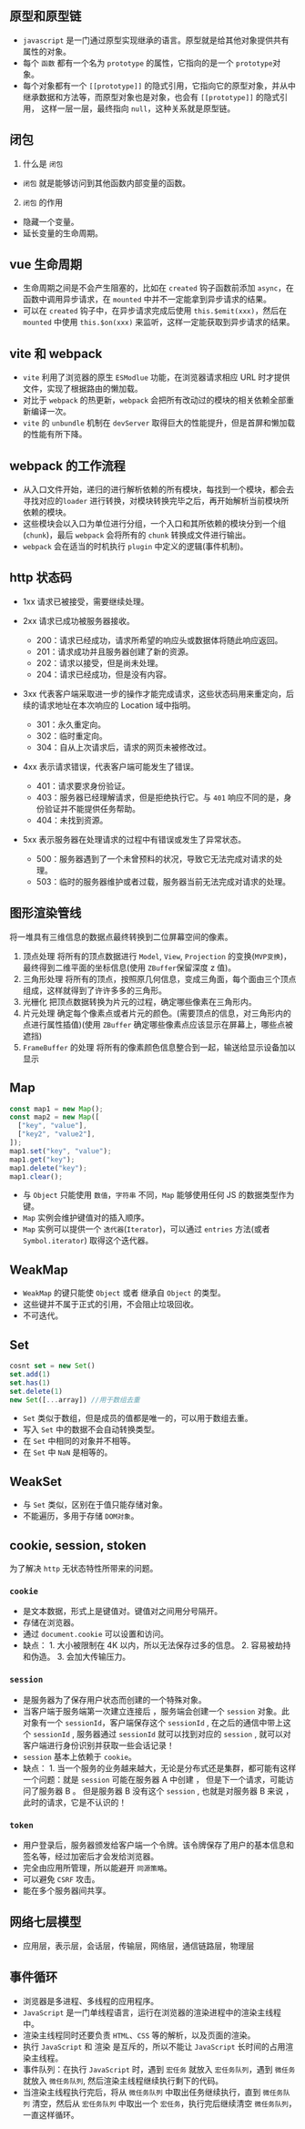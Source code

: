 ## 原型和原型链

- `javascript` 是一门通过原型实现继承的语言。原型就是给其他对象提供共有属性的对象。
- 每个 `函数` 都有一个名为 `prototype` 的属性，它指向的是一个 `prototype`对象。
- 每个对象都有一个 `[[prototype]]` 的隐式引用，它指向它的原型对象，并从中继承数据和方法等，而原型对象也是对象，也会有 `[[prototype]]` 的隐式引用，
  这样一层一层，最终指向 `null`，这种关系就是原型链。

## 闭包

1. 什么是 `闭包`

- `闭包` 就是能够访问到其他函数内部变量的函数。

2. `闭包` 的作用

- 隐藏一个变量。
- 延长变量的生命周期。

## vue 生命周期

- 生命周期之间是不会产生阻塞的，比如在 `created` 钩子函数前添加 `async`，在函数中调用异步请求，在 `mounted` 中并不一定能拿到异步请求的结果。
- 可以在 `created` 钩子中，在异步请求完成后使用 `this.$emit(xxx)`，然后在 `mounted` 中使用 `this.$on(xxx)` 来监听，这样一定能获取到异步请求的结果。

## vite 和 webpack

- `vite` 利用了浏览器的原生 `ESModlue` 功能，在浏览器请求相应 URL 时才提供文件，实现了根据路由的懒加载。
- 对比于 `webpack` 的热更新，`webpack` 会把所有改动过的模块的相关依赖全部重新编译一次。
- `vite` 的 `unbundle` 机制在 `devServer` 取得巨大的性能提升，但是首屏和懒加载的性能有所下降。

## webpack 的工作流程

- 从入口文件开始，递归的进行解析依赖的所有模块，每找到一个模块，都会去寻找对应的`loader` 进行转换，对模块转换完毕之后，再开始解析当前模块所依赖的模块。
- 这些模块会以入口为单位进行分组，一个入口和其所依赖的模块分到一个组(`chunk`)，最后 `webpack` 会将所有的 `chunk` 转换成文件进行输出。
- `webpack` 会在适当的时机执行 `plugin` 中定义的逻辑(事件机制)。

## http 状态码

- 1xx
  请求已被接受，需要继续处理。

- 2xx
  请求已成功被服务器接收。

  - 200：请求已经成功，请求所希望的响应头或数据体将随此响应返回。
  - 201：请求成功并且服务器创建了新的资源。
  - 202：请求以接受，但是尚未处理。
  - 204：请求已经成功，但是没有内容。

- 3xx
  代表客户端采取进一步的操作才能完成请求，这些状态码用来重定向，后续的请求地址在本次响应的 Location 域中指明。

  - 301：永久重定向。
  - 302：临时重定向。
  - 304：自从上次请求后，请求的网页未被修改过。

- 4xx
  表示请求错误，代表客户端可能发生了错误。

  - 401：请求要求身份验证。
  - 403：服务器已经理解请求，但是拒绝执行它。与 `401` 响应不同的是，身份验证并不能提供任务帮助。
  - 404：未找到资源。

- 5xx
  表示服务器在处理请求的过程中有错误或发生了异常状态。
  - 500：服务器遇到了一个未曾预料的状况，导致它无法完成对请求的处理。
  - 503：临时的服务器维护或者过载，服务器当前无法完成对请求的处理。

## 图形渲染管线

将一堆具有三维信息的数据点最终转换到二位屏幕空间的像素。

1. 顶点处理
   将所有的顶点数据进行 `Model`, `View`, `Projection` 的变换(`MVP变换`)，最终得到二维平面的坐标信息(使用 `ZBuffer`保留深度 z 值)。
2. 三角形处理
   将所有的顶点，按照原几何信息，变成三角面，每个面由三个顶点组成，这样就得到了许许多多的三角形。
3. 光栅化
   把顶点数据转换为片元的过程，确定哪些像素在三角形内。
4. 片元处理
   确定每个像素点或者片元的颜色。(需要顶点的信息，对三角形内的点进行属性插值)(使用 `ZBuffer` 确定哪些像素点应该显示在屏幕上，哪些点被遮挡)
5. `FrameBuffer` 的处理
   将所有的像素颜色信息整合到一起，输送给显示设备加以显示

## Map

```js
const map1 = new Map();
const map2 = new Map([
  ["key", "value"],
  ["key2", "value2"],
]);
map1.set("key", "value");
map1.get("key");
map1.delete("key");
map1.clear();
```

- 与 `Object` 只能使用 `数值`，`字符串` 不同，`Map` 能够使用任何 JS 的数据类型作为键。
- `Map` 实例会维护键值对的插入顺序。
- `Map` 实例可以提供一个 `迭代器`(`Iterator`)，可以通过 `entries` 方法(或者 `Symbol.iterator`) 取得这个迭代器。

## WeakMap

- `WeakMap` 的键只能使 `Object` 或者 继承自 `Object` 的类型。
- 这些键并不属于正式的引用，不会阻止垃圾回收。
- 不可迭代。

## Set

```js
cosnt set = new Set()
set.add(1)
set.has(1)
set.delete(1)
new Set([...array]) //用于数组去重
```

- `Set` 类似于数组，但是成员的值都是唯一的，可以用于数组去重。
- 写入 `Set` 中的数据不会自动转换类型。
- 在 `Set` 中相同的对象并不相等。
- 在 `Set` 中 `NaN` 是相等的。

## WeakSet

- 与 `Set` 类似，区别在于值只能存储对象。
- 不能遍历，多用于存储 `DOM对象`。

## cookie, session, stoken

为了解决 `http` 无状态特性所带来的问题。

### `cookie`

- 是文本数据，形式上是键值对。键值对之间用分号隔开。
- 存储在浏览器。
- 通过 `document.cookie` 可以设置和访问。
- 缺点： 1. 大小被限制在 4K 以内，所以无法保存过多的信息。 2. 容易被劫持和伪造。 3. 会加大传输压力。

### `session`

- 是服务器为了保存用户状态而创建的一个特殊对象。
- 当客户端于服务端第一次建立连接后 ，服务端会创建一个 `session` 对象。此对象有一个 `sessionId`，客户端保存这个 `sessionId` , 在之后的通信中带上这个 `sessionId` , 服务器通过 `sessionId` 就可以找到对应的 `session` , 就可以对客户端进行身份识别并获取一些会话记录！
- `session` 基本上依赖于 `cookie`。
- 缺点： 1. 当一个服务的业务越来越大，无论是分布式还是集群，都可能有这样一个问题：就是 `session` 可能在服务器 A 中创建 ， 但是下一个请求，可能访问了服务器 B 。 但是服务器 B 没有这个 `session` , 也就是对服务器 B 来说 ，此时的请求，它是不认识的！

### `token`

- 用户登录后，服务器颁发给客户端一个令牌。该令牌保存了用户的基本信息和签名等，经过加密后才会发给浏览器。
- 完全由应用所管理，所以能避开 `同源策略`。
- 可以避免 `CSRF` 攻击。
- 能在多个服务器间共享。

## 网络七层模型

- 应用层，表示层，会话层，传输层，网络层，通信链路层，物理层

## 事件循环

- 浏览器是多进程、多线程的应用程序。
- `JavaScript` 是一门单线程语言，运行在浏览器的渲染进程中的渲染主线程中。
- 渲染主线程同时还要负责 `HTML`、`CSS` 等的解析，以及页面的渲染。
- 执行 `JavaScript` 和 渲染 是互斥的，所以不能让 `JavaScript` 长时间的占用渲染主线程。
- 事件队列：在执行 `JavaScript` 时，遇到 `宏任务` 就放入 `宏任务队列`，遇到 `微任务` 就放入 `微任务队列`, 然后渲染主线程继续执行剩下的代码。
- 当渲染主线程执行完后，将从 `微任务队列` 中取出任务继续执行，直到 `微任务队列` 清空，然后从 `宏任务队列` 中取出一个 `宏任务`，执行完后继续清空 `微任务队列`，一直这样循环。
